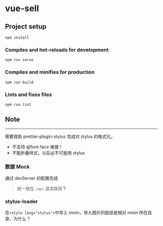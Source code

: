 # vue-sell

## Project setup

```
npm install
```

### Compiles and hot-reloads for development

```
npm run serve
```

### Compiles and minifies for production

```
npm run build
```

### Lints and fixes files

```
npm run lint
```

## Note

---

需要借助 prettier-plugin-stylus 完成对 stylus 的格式化。

- 不支持 @font-face 难绷！
- 不能折叠样式，以后必不可能用 stylus

### 数据 Mock

通过 devServer 的配置完成

> 统一放在 `/api` 请求路径下

### stylus-loader

在`<style lang="stylus">`中导入 mixin，导入图片的路径是相对 mixin 所在目录，为什么？
